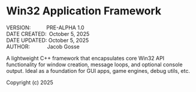 # Win32 Application Framework
VERSION:&emsp;&emsp;&emsp;PRE-ALPHA 1.0  
DATE CREATED:&ensp;October 5, 2025  
DATE UPDATED:&nbsp;October 5, 2025  
AUTHOR:&emsp;&emsp;&emsp;&nbsp;Jacob Gosse  

A lightweight C++ framework that encapsulates core Win32 API functionality for window creation, message loops, and optional console output. Ideal as a foundation for GUI apps, game engines, debug utils, etc.  

Copyright (c) 2025
